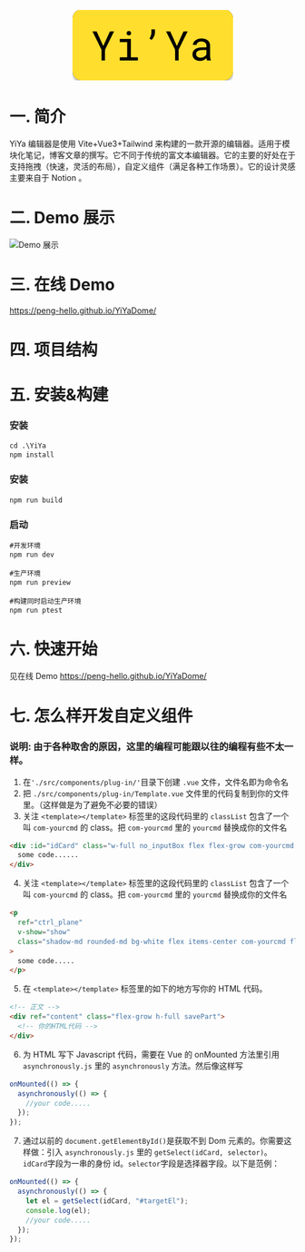 <p align="center">
<a href="https://peng-hello.github.io/YiYaDemo/">
<img src="./img/logo2.png">
</a>
</p>

# 一. 简介

YiYa 编辑器是使用 Vite+Vue3+Tailwind 来构建的一款开源的编辑器。适用于模块化笔记，博客文章的撰写。它不同于传统的富文本编辑器。它的主要的好处在于支持拖拽（快速，灵活的布局），自定义组件（满足各种工作场景）。它的设计灵感主要来自于 Notion 。

# 二. Demo 展示

![Demo 展示](./img/demo.gif)

# 三. 在线 Demo

https://peng-hello.github.io/YiYaDome/

# 四. 项目结构

# 五. 安装&构建

### 安装

```shell
cd .\YiYa
npm install
```

### 安装

```shell
npm run build
```

### 启动

```shell
#开发环境
npm run dev

#生产环境
npm run preview

#构建同时启动生产环境
npm run ptest
```

# 六. 快速开始

见在线 Demo https://peng-hello.github.io/YiYaDome/

# 七. 怎么样开发自定义组件

### 说明: 由于各种取舍的原因，这里的编程可能跟以往的编程有些不太一样。

1. 在`'./src/components/plug-in/'`目录下创建 `.vue` 文件，文件名即为命令名
2. 把 `./src/components/plug-in/Template.vue` 文件里的代码复制到你的文件里。（这样做是为了避免不必要的错误）
3. 关注 `<template></template>` 标签里的这段代码里的 `classList` 包含了一个叫 `com-yourcmd` 的 class。把 `com-yourcmd` 里的 `yourcmd` 替换成你的文件名

```html
<div :id="idCard" class="w-full no_inputBox flex flex-grow com-yourcmd drag">
  some code......
</div>
```

4. 关注 `<template></template>` 标签里的这段代码里的 `classList` 包含了一个叫 `com-yourcmd` 的 class。把 `com-yourcmd` 里的 `yourcmd` 替换成你的文件名

```html
<p
  ref="ctrl_plane"
  v-show="show"
  class="shadow-md rounded-md bg-white flex items-center com-yourcmd flex-grow-0 space-x-1 w-16 justify-center mr-6"
>
  some code.....
</p>
```

5. 在 `<template></template>` 标签里的如下的地方写你的 HTML 代码。

```html
<!-- 正文 -->
<div ref="content" class="flex-grow h-full savePart">
  <!-- 你的HTML代码 -->
</div>
```

6. 为 HTML 写下 Javascript 代码，需要在 Vue 的 onMounted 方法里引用 `asynchronously.js` 里的 `asynchronously` 方法。然后像这样写

```js
onMounted(() => {
  asynchronously(() => {
    //your code.....
  });
});
```

7. 通过以前的 `document.getElementById()`是获取不到 Dom 元素的。你需要这样做：引入 `asynchronously.js` 里的 `getSelect(idCard, selector)`。`idCard`字段为一串的身份 id。`selector`字段是选择器字段。以下是范例：

```js
onMounted(() => {
  asynchronously(() => {
    let el = getSelect(idCard, "#targetEl");
    console.log(el);
    //your code.....
  });
});
```
